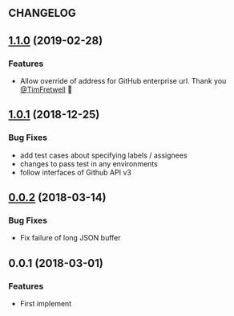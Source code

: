 ## CHANGELOG


<a name="1.1.0"></a>
## [1.1.0](https://github.com/cats-oss/yarn-outdated-notifier/compare/1.0.1...1.1.0) (2019-02-28)

### Features

* Allow override of address for GitHub enterprise url. Thank you [@TimFretwell](https://github.com/TimFretwell) :tada:


<a name="1.0.1"></a>
## [1.0.1](https://github.com/cats-oss/yarn-outdated-notifier/compare/0.0.2...1.0.1) (2018-12-25)

### Bug Fixes

* add test cases about specifying labels / assignees
* changes to pass test in any environments
* follow interfaces of Github API v3


<a name="0.0.2"></a>
## [0.0.2](https://github.com/cats-oss/yarn-outdated-notifier/compare/0.0.1...0.0.2) (2018-03-14)

### Bug Fixes

* Fix failure of long JSON buffer


<a name="0.0.1"></a>
## 0.0.1 (2018-03-01)

### Features

* First implement
